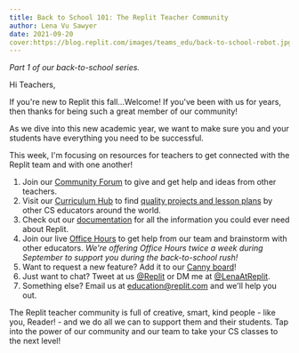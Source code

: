 ```yaml
---
title: Back to School 101: The Replit Teacher Community  
author: Lena Vu Sawyer
date: 2021-09-20
cover:https://blog.replit.com/images/teams_edu/back-to-school-robot.jpg
---
```


*Part 1 of our back-to-school series.* 

Hi Teachers,

If you're new to Replit this fall...Welcome! If you've been with us for years, then thanks for being such a great member of our community! 

As we dive into this new academic year, we want to make sure you and your students have everything you need to be successful. 

This week, I'm focusing on resources for teachers to get connected with the Replit team and with one another! 

1. Join our [Community Forum](https://community.replit.com/) to give and get help and ideas from other teachers. 
2. Visit our [Curriculum Hub](https://replit.com/curriculum) to find [quality projects and lesson plans](https://blog.replit.com/curriculum-hub) by other CS educators around the world. 
3. Check out our [documentation](https://docs.replit.com/teams/intro-teams-education) for all the information you could ever need about Replit. 
4. Join our live [Office Hours](https://www.eventbrite.com/e/replit-teams-for-education-office-hours-tickets-151837105871) to get help from our team and brainstorm with other educators. *We're offering Office Hours twice a week during September to support you during the back-to-school rush!*
5. Want to request a new feature? Add it to our [Canny board](https://replit.canny.io/teams-for-education)! 
6. Just want to chat? Tweet at us [@Replit](https://twitter.com/replit) or DM me at [@LenaAtReplit](https://twitter.com/LenaAtReplit).
7. Something else? Email us at [education@replit.com](mailto:education@replit.com) and we'll help you out.

The Replit teacher community is full of creative, smart, kind people - like you, Reader! - and we do all we can to support them and their students. Tap into the power of our community and our team to take your CS classes to the next level!
